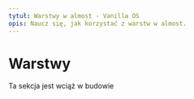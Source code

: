 ```yaml
---
tytuł: Warstwy w almost - Vanilla OS
opis: Naucz się, jak korzystać z warstw w almost.
---
```


# Warstwy
Ta sekcja jest wciąż w budowie
